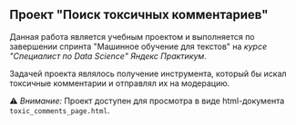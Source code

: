 ## Проект "Поиск токсичных комментариев"
Данная работа является учебным проектом и выполняется по завершении спринта "Машинное обучение для текстов"  на _курсе "Специалист по Data Science"_  _Яндекс Практикум_.  

Задачей проекта являлось получение инструмента, который бы искал токсичные комментарии и отправлял их на модерацию. 

⚠ _Внимание:_ Проект доступен для просмотра в виде html-документа `toxic_comments_page.html`.
